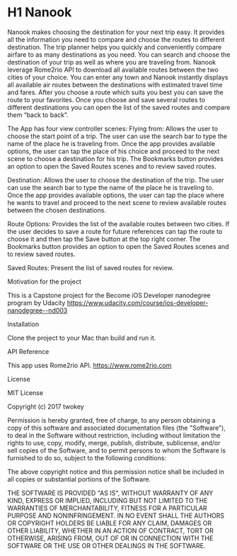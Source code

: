 # H1 Nanook

Nanook makes choosing the destination for your next trip easy. It provides all the information you need to compare and choose the routes to different destination. The trip planner helps you quickly and conveniently compare airfare to as many destinations as you need. 
You can search and choose the destination of your trip as well as where you are traveling from. Nanook leverage Rome2rio API to download all available routes between the two cities of your choice. You can enter any town and Nanook instantly displays all available air routes between the destinations with estimated travel time and fares.
After you choose a route which suits you best you can save the route to your favorites. Once you choose and save several routes to different destinations you can open the list of the saved routes and compare them “back to back”.

The App has four view controller scenes:
Flying from: Allows the user to choose the start point of a trip. The user can use the search bar to type the name of the place he is traveling from. Once the app provides available options, the user can tap the place of his choice and proceed to the next scene to choose a destination for his trip.
The Bookmarks button provides an option to open the Saved Routes scenes and to review saved routes.

Destination: Allows the user to choose the destination of the trip. The user can use the search bar to type the name of the place he is traveling to. Once the app provides available options, the user can tap the place where he wants to travel and proceed to the next scene to review available routes between the chosen destinations.

Route Options: Provides the list of the available routes between two cities. If the user decides to save a route for future references can tap the route to choose it and then tap the Save button at the top right corner.
The Bookmarks button provides an option to open the Saved Routes scenes and to review saved routes.

Saved Routes: Present the list of saved routes for review.


Motivation for the project

This is a Capstone project for the Become iOS Developer nanodegree program by Udacity
https://www.udacity.com/course/ios-developer-nanodegree--nd003


Installation

Clone the project to your Mac than build and run it.


API Reference

This app uses Rome2rio API.
https://www.rome2rio.com


License

MIT License

Copyright (c) 2017 twokey

Permission is hereby granted, free of charge, to any person obtaining a copy
of this software and associated documentation files (the "Software"), to deal
in the Software without restriction, including without limitation the rights
to use, copy, modify, merge, publish, distribute, sublicense, and/or sell
copies of the Software, and to permit persons to whom the Software is
furnished to do so, subject to the following conditions:

The above copyright notice and this permission notice shall be included in all
copies or substantial portions of the Software.

THE SOFTWARE IS PROVIDED "AS IS", WITHOUT WARRANTY OF ANY KIND, EXPRESS OR
IMPLIED, INCLUDING BUT NOT LIMITED TO THE WARRANTIES OF MERCHANTABILITY,
FITNESS FOR A PARTICULAR PURPOSE AND NONINFRINGEMENT. IN NO EVENT SHALL THE
AUTHORS OR COPYRIGHT HOLDERS BE LIABLE FOR ANY CLAIM, DAMAGES OR OTHER
LIABILITY, WHETHER IN AN ACTION OF CONTRACT, TORT OR OTHERWISE, ARISING FROM,
OUT OF OR IN CONNECTION WITH THE SOFTWARE OR THE USE OR OTHER DEALINGS IN THE
SOFTWARE.